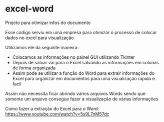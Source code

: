 # excel-word
Projeto para otimizar infos do documento

Esse código serviu em uma empresa para otimizar o processo de colocar dados no excel para visualização

Utilizamos ele da seguinte maneira:
 - Colocamos as informações no painel GUI utilizando Tkinter
 - Depois de salvar vai para o Excel salvando as informações em colunas de forma organizada
 - Assim pode se utilizar a função do Word para extrair informações do Excel para organizar em documentos para uma visualização rápida e facil

Assim não necessita ficar abrindo vários arquivos Words sendo que somente um arquivo consegue fazer a visualização de várias informações

Como fazer a extração do Excel para o Word:
https://www.youtube.com/watch?v=5s9L7nM57dc
